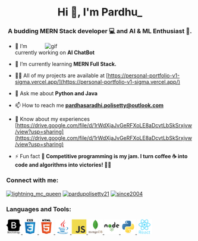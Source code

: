 <h1 align="center">Hi 👋, I'm Pardhu_</h1>
<h3 align="center">A budding MERN Stack developer 💻 and AI & ML Enthusiast 🤖.</h3>

<img align="right" width="400" alt="gif" src="https://cdn.dribbble.com/users/1579322/screenshots/6587273/blue_boy_typing_nothought.gif">

- 🔭 I’m currently working on **AI ChatBot**

- 🌱 I’m currently learning **MERN Full Stack.**

- 👨‍💻 All of my projects are available at [https://personal-portfolio-v1-sigma.vercel.app/](https://personal-portfolio-v1-sigma.vercel.app/)

- 💬 Ask me about **Python and Java**

- 📫 How to reach me **pardhasaradhi.polisetty@outlook.com**

- 📄 Know about my experiences [https://drive.google.com/file/d/1rWdXjaJvGeRFXoLE8aDcvtLbSkSrxjvw/view?usp=sharing](https://drive.google.com/file/d/1rWdXjaJvGeRFXoLE8aDcvtLbSkSrxjvw/view?usp=sharing)

- ⚡ Fun fact **👾 Competitive programming is my jam. I turn coffee ☕ into code and algorithms into victories! ✌🏻**

<h3 align="left">Connect with me:</h3>
<p align="left">
<a href="https://www.leetcode.com/lightning_mc_queen" target="blank"><img align="center" src="https://raw.githubusercontent.com/rahuldkjain/github-profile-readme-generator/master/src/images/icons/Social/leet-code.svg" alt="lightning_mc_queen" height="30" width="40" /></a>
<a href="https://www.hackerrank.com/pardupolisetty21" target="blank"><img align="center" src="https://raw.githubusercontent.com/rahuldkjain/github-profile-readme-generator/master/src/images/icons/Social/hackerrank.svg" alt="pardupolisetty21" height="30" width="40" /></a>
<a href="https://www.codechef.com/users/since2004" target="blank"><img align="center" src="https://cdn.jsdelivr.net/npm/simple-icons@3.1.0/icons/codechef.svg" alt="since2004" height="30" width="40" /></a>
</p>

<h3 align="left">Languages and Tools:</h3>
<p align="left"> <a href="https://getbootstrap.com" target="_blank" rel="noreferrer"> <img src="https://raw.githubusercontent.com/devicons/devicon/master/icons/bootstrap/bootstrap-plain-wordmark.svg" alt="bootstrap" width="40" height="40"/> </a> <a href="https://www.w3schools.com/css/" target="_blank" rel="noreferrer"> <img src="https://raw.githubusercontent.com/devicons/devicon/master/icons/css3/css3-original-wordmark.svg" alt="css3" width="40" height="40"/> </a> <a href="https://www.w3.org/html/" target="_blank" rel="noreferrer"> <img src="https://raw.githubusercontent.com/devicons/devicon/master/icons/html5/html5-original-wordmark.svg" alt="html5" width="40" height="40"/> </a> <a href="https://www.java.com" target="_blank" rel="noreferrer"> <img src="https://raw.githubusercontent.com/devicons/devicon/master/icons/java/java-original.svg" alt="java" width="40" height="40"/> </a> <a href="https://developer.mozilla.org/en-US/docs/Web/JavaScript" target="_blank" rel="noreferrer"> <img src="https://raw.githubusercontent.com/devicons/devicon/master/icons/javascript/javascript-original.svg" alt="javascript" width="40" height="40"/> </a> <a href="https://www.mongodb.com/" target="_blank" rel="noreferrer"> <img src="https://raw.githubusercontent.com/devicons/devicon/master/icons/mongodb/mongodb-original-wordmark.svg" alt="mongodb" width="40" height="40"/> </a> <a href="https://nodejs.org" target="_blank" rel="noreferrer"> <img src="https://raw.githubusercontent.com/devicons/devicon/master/icons/nodejs/nodejs-original-wordmark.svg" alt="nodejs" width="40" height="40"/> </a> <a href="https://www.python.org" target="_blank" rel="noreferrer"> <img src="https://raw.githubusercontent.com/devicons/devicon/master/icons/python/python-original.svg" alt="python" width="40" height="40"/> </a> <a href="https://reactjs.org/" target="_blank" rel="noreferrer"> <img src="https://raw.githubusercontent.com/devicons/devicon/master/icons/react/react-original-wordmark.svg" alt="react" width="40" height="40"/> </a> </p>
